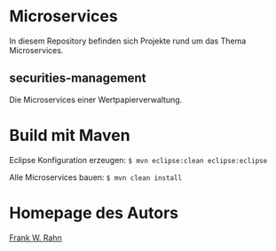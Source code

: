 # Microservices
In diesem Repository befinden sich Projekte rund um das Thema Microservices.

## securities-management
Die Microservices einer Wertpapierverwaltung.

# Build mit Maven
Eclipse Konfiguration erzeugen: `$ mvn eclipse:clean eclipse:eclipse`

Alle Microservices bauen: `$ mvn clean install`

# Homepage des Autors
[Frank W. Rahn](http://www.frank-rahn.de/?utm_source=github&utm_medium=readme&utm_campaign=microservices&utm_content=top)